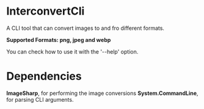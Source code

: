 # InterconvertCli
A CLI tool that can convert images to and fro different formats.  

**Supported Formats: png, jpeg and webp**

You can check how to use it with the '--help' option.

# Dependencies
**ImageSharp**, for performing the image conversions
**System.CommandLine**, for parsing CLI arguments.
